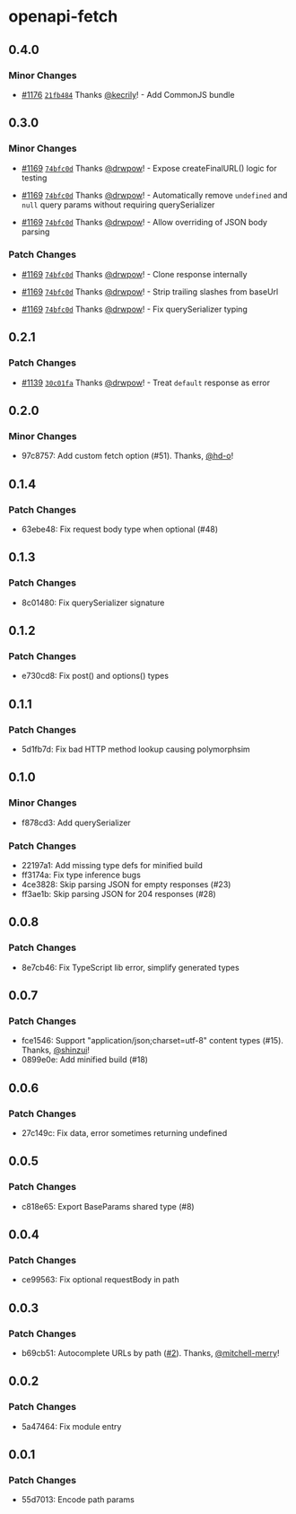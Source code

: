 # openapi-fetch

## 0.4.0

### Minor Changes

- [#1176](https://github.com/drwpow/openapi-typescript/pull/1176) [`21fb484`](https://github.com/drwpow/openapi-typescript/pull/1176/commits/21fb4848f1e70e4423a5f20cae330210b5b813b4) Thanks [@kecrily](https://github.com/kecrily)! - Add CommonJS bundle

## 0.3.0

### Minor Changes

- [#1169](https://github.com/drwpow/openapi-typescript/pull/1169) [`74bfc0d`](https://github.com/drwpow/openapi-typescript/commit/74bfc0d879747790aed7942e11f4b277b9b0428d) Thanks [@drwpow](https://github.com/drwpow)! - Expose createFinalURL() logic for testing

- [#1169](https://github.com/drwpow/openapi-typescript/pull/1169) [`74bfc0d`](https://github.com/drwpow/openapi-typescript/commit/74bfc0d879747790aed7942e11f4b277b9b0428d) Thanks [@drwpow](https://github.com/drwpow)! - Automatically remove `undefined` and `null` query params without requiring querySerializer

- [#1169](https://github.com/drwpow/openapi-typescript/pull/1169) [`74bfc0d`](https://github.com/drwpow/openapi-typescript/commit/74bfc0d879747790aed7942e11f4b277b9b0428d) Thanks [@drwpow](https://github.com/drwpow)! - Allow overriding of JSON body parsing

### Patch Changes

- [#1169](https://github.com/drwpow/openapi-typescript/pull/1169) [`74bfc0d`](https://github.com/drwpow/openapi-typescript/commit/74bfc0d879747790aed7942e11f4b277b9b0428d) Thanks [@drwpow](https://github.com/drwpow)! - Clone response internally

- [#1169](https://github.com/drwpow/openapi-typescript/pull/1169) [`74bfc0d`](https://github.com/drwpow/openapi-typescript/commit/74bfc0d879747790aed7942e11f4b277b9b0428d) Thanks [@drwpow](https://github.com/drwpow)! - Strip trailing slashes from baseUrl

- [#1169](https://github.com/drwpow/openapi-typescript/pull/1169) [`74bfc0d`](https://github.com/drwpow/openapi-typescript/commit/74bfc0d879747790aed7942e11f4b277b9b0428d) Thanks [@drwpow](https://github.com/drwpow)! - Fix querySerializer typing

## 0.2.1

### Patch Changes

- [#1139](https://github.com/drwpow/openapi-typescript/pull/1139) [`30c01fa`](https://github.com/drwpow/openapi-typescript/commit/30c01fa3727a9696166a9bf44dd01693cc354a09) Thanks [@drwpow](https://github.com/drwpow)! - Treat `default` response as error

## 0.2.0

### Minor Changes

- 97c8757: Add custom fetch option (#51). Thanks, [@hd-o](https://github.com/hd-o)!

## 0.1.4

### Patch Changes

- 63ebe48: Fix request body type when optional (#48)

## 0.1.3

### Patch Changes

- 8c01480: Fix querySerializer signature

## 0.1.2

### Patch Changes

- e730cd8: Fix post() and options() types

## 0.1.1

### Patch Changes

- 5d1fb7d: Fix bad HTTP method lookup causing polymorphsim

## 0.1.0

### Minor Changes

- f878cd3: Add querySerializer

### Patch Changes

- 22197a1: Add missing type defs for minified build
- ff3174a: Fix type inference bugs
- 4ce3828: Skip parsing JSON for empty responses (#23)
- ff3ae1b: Skip parsing JSON for 204 responses (#28)

## 0.0.8

### Patch Changes

- 8e7cb46: Fix TypeScript lib error, simplify generated types

## 0.0.7

### Patch Changes

- fce1546: Support "application/json;charset=utf-8" content types (#15). Thanks, [@shinzui](https://github.com/shinzui)!
- 0899e0e: Add minified build (#18)

## 0.0.6

### Patch Changes

- 27c149c: Fix data, error sometimes returning undefined

## 0.0.5

### Patch Changes

- c818e65: Export BaseParams shared type (#8)

## 0.0.4

### Patch Changes

- ce99563: Fix optional requestBody in path

## 0.0.3

### Patch Changes

- b69cb51: Autocomplete URLs by path ([#2](https://github.com/drwpow/openapi-fetch/pull/2)). Thanks, [@mitchell-merry](https://github.com/mitchell-merry)!

## 0.0.2

### Patch Changes

- 5a47464: Fix module entry

## 0.0.1

### Patch Changes

- 55d7013: Encode path params
